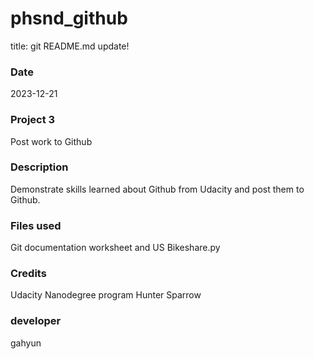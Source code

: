 # phsnd_github

title: git
README.md update!

### Date 
2023-12-21

### Project 3
Post work to Github 

### Description
Demonstrate skills learned about Github from Udacity and post them to Github. 

### Files used
Git documentation worksheet and US Bikeshare.py 

### Credits
Udacity Nanodegree program 
Hunter Sparrow 


### developer
gahyun



